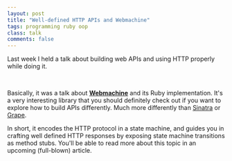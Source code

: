 ```yaml
---
layout: post
title: "Well-defined HTTP APIs and Webmachine"
tags: programming ruby oop
class: talk
comments: false
---
```


Last week I held a talk about building web APIs and using HTTP properly while doing it.

<script async class="speakerdeck-embed" data-id="1df787b06d1f0132d73b1a31a1db69c9" data-ratio="1.33333333333333" src="//speakerdeck.com/assets/embed.js"></script>

<br/>

Basically, it was a talk about [**Webmachine**](https://github.com/seancribbs/webmachine-ruby) and its Ruby implementation. It's a very interesting library that you should definitely check out if you want to explore how to build APIs differently. Much more differently than [Sinatra](http://www.sinatrarb.com/) or [Grape](http://intridea.github.io/grape/).

In short, it encodes the HTTP protocol in a state machine, and guides you in crafting well defined HTTP responses by exposing state machine transitions as method stubs. You'll be able to read more about this topic in an upcoming (full-blown) article.
